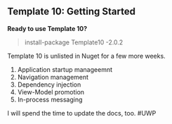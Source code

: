 ## Template 10: Getting Started

**Ready to use Template 10?**

> install-package Template10 -2.0.2

Template 10 is unlisted in Nuget for a few more weeks. 

1. Application startup manageemnt
1. Navigation management
1. Dependency injection
1. View-Model promotion
1. In-process messaging

I will spend the time to update the docs, too. #UWP
